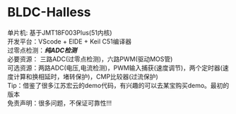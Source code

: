 # BLDC-Halless

单片机: 基于JMT18F003Plus(51内核) </br>
开发平台：VScode + EIDE + Keil C51编译器 </br>
过零点检测：***纯ADC检测*** </br>
必要资源：  三路ADC(过零点检测)，六路PWM(驱动MOS管) </br>
可选资源：两路ADC(电压,电流检测)，PWM输入捕获(速度调节)，两个定时器(速度计算和换相延时，堵转保护)，CMP比较器(过流保护) </br>
Tip：借鉴了很多江苏宏云的demo代码，有兴趣的可以去某宝购买demo。最初的版本 </br>
免责声明：很多问题，不保证可靠性!!! </br>

